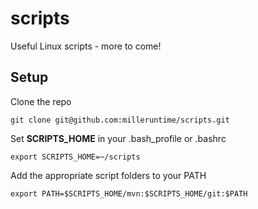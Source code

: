 # scripts
Useful Linux scripts - more to come!

## Setup
Clone the repo

`git clone git@github.com:milleruntime/scripts.git`

Set **SCRIPTS_HOME** in your .bash_profile or .bashrc 

`export SCRIPTS_HOME=~/scripts`

Add the appropriate script folders to your PATH

`export PATH=$SCRIPTS_HOME/mvn:$SCRIPTS_HOME/git:$PATH`

